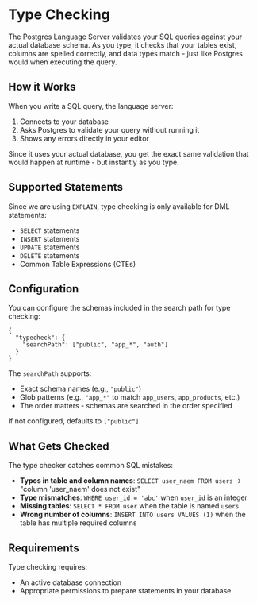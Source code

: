 # Type Checking

The Postgres Language Server validates your SQL queries against your actual database schema. As you type, it checks that your tables exist, columns are spelled correctly, and data types match - just like Postgres would when executing the query.

## How it Works

When you write a SQL query, the language server:
1. Connects to your database
2. Asks Postgres to validate your query without running it
3. Shows any errors directly in your editor

Since it uses your actual database, you get the exact same validation that would happen at runtime - but instantly as you type.

## Supported Statements

Since we are using `EXPLAIN`, type checking is only available for DML statements:
- `SELECT` statements
- `INSERT` statements
- `UPDATE` statements
- `DELETE` statements
- Common Table Expressions (CTEs)

## Configuration

You can configure the schemas included in the search path for type checking:

```postgrestools.jsonc
{
  "typecheck": {
    "searchPath": ["public", "app_*", "auth"]
  }
}
```

The `searchPath` supports:
- Exact schema names (e.g., `"public"`)
- Glob patterns (e.g., `"app_*"` to match `app_users`, `app_products`, etc.)
- The order matters - schemas are searched in the order specified

If not configured, defaults to `["public"]`.

## What Gets Checked

The type checker catches common SQL mistakes:
- **Typos in table and column names**: `SELECT user_naem FROM users` → "column 'user_naem' does not exist"
- **Type mismatches**: `WHERE user_id = 'abc'` when `user_id` is an integer
- **Missing tables**: `SELECT * FROM user` when the table is named `users`
- **Wrong number of columns**: `INSERT INTO users VALUES (1)` when the table has multiple required columns

## Requirements

Type checking requires:
- An active database connection
- Appropriate permissions to prepare statements in your database
